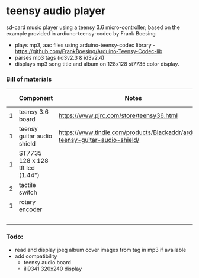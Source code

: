 # teensy audio player
sd-card music player using a teensy 3.6 micro-controller; based on the example provided in ardiuno-teensy-codec by Frank Boesing

* plays mp3, aac files using arduino-teensy-codec library - https://github.com/FrankBoesing/Arduino-Teensy-Codec-lib
* parses mp3 tags (id3v2.3 & id3v2.4)
* displays mp3 song title and album on 128x128 st7735 color display.

### Bill of materials
| | Component | Notes | approx. price |
|--|----|----|----|
| 1 | teensy 3.6 board | https://www.pjrc.com/store/teensy36.html | $29 |
| 1 | teensy guitar audio shield |  https://www.tindie.com/products/Blackaddr/arduino-teensy-guitar-audio-shield/ | $69 |
| 1 | ST7735 128 x 128 tft lcd (1.44") | | $5 |
| 2 | tactile switch | | $4 |
| 1 | rotary encoder | | $4 |
|  |  | | $111 |

### Todo:
* read and display jpeg album cover images from tag in mp3 if available
* add compatibility
  * teensy audio board
  * ili9341 320x240 display

